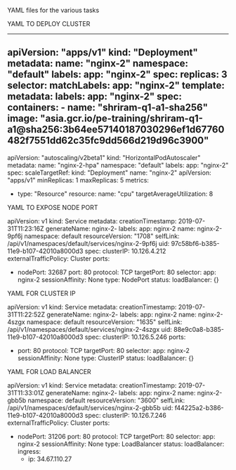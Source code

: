 YAML files for the various tasks


YAML TO DEPLOY CLUSTER

---
apiVersion: "apps/v1"
kind: "Deployment"
metadata:
  name: "nginx-2"
  namespace: "default"
  labels:
    app: "nginx-2"
spec:
  replicas: 3
  selector:
    matchLabels:
      app: "nginx-2"
  template:
    metadata:
      labels:
        app: "nginx-2"
    spec:
      containers:
      - name: "shriram-q1-a1-sha256"
        image: "asia.gcr.io/pe-training/shriram-q1-a1@sha256:3b64ee57140187030296ef1d67760482f7551dd62c35fc9dd566d219d96c3900"
---
apiVersion: "autoscaling/v2beta1"
kind: "HorizontalPodAutoscaler"
metadata:
  name: "nginx-2-hpa"
  namespace: "default"
  labels:
    app: "nginx-2"
spec:
  scaleTargetRef:
    kind: "Deployment"
    name: "nginx-2"
    apiVersion: "apps/v1"
  minReplicas: 1
  maxReplicas: 5
  metrics:
  - type: "Resource"
    resource:
      name: "cpu"
      targetAverageUtilization: 8




YAML TO EXPOSE NODE PORT

apiVersion: v1
kind: Service
metadata:
  creationTimestamp: 2019-07-31T11:23:16Z
  generateName: nginx-2-
  labels:
    app: nginx-2
  name: nginx-2-9pf6j
  namespace: default
  resourceVersion: "1708"
  selfLink: /api/v1/namespaces/default/services/nginx-2-9pf6j
  uid: 97c58bf6-b385-11e9-b107-42010a8000d3
spec:
  clusterIP: 10.126.4.212
  externalTrafficPolicy: Cluster
  ports:
  - nodePort: 32687
    port: 80
    protocol: TCP
    targetPort: 80
  selector:
    app: nginx-2
  sessionAffinity: None
  type: NodePort
status:
  loadBalancer: {}

YAML FOR CLUSTER IP

apiVersion: v1
kind: Service
metadata:
  creationTimestamp: 2019-07-31T11:22:52Z
  generateName: nginx-2-
  labels:
    app: nginx-2
  name: nginx-2-4szgx
  namespace: default
  resourceVersion: "1635"
  selfLink: /api/v1/namespaces/default/services/nginx-2-4szgx
  uid: 88e9c0a8-b385-11e9-b107-42010a8000d3
spec:
  clusterIP: 10.126.5.246
  ports:
  - port: 80
    protocol: TCP
    targetPort: 80
  selector:
    app: nginx-2
  sessionAffinity: None
  type: ClusterIP
status:
  loadBalancer: {}

YAML FOR LOAD BALANCER

apiVersion: v1
kind: Service
metadata:
  creationTimestamp: 2019-07-31T11:33:01Z
  generateName: nginx-2-
  labels:
    app: nginx-2
  name: nginx-2-gbb5b
  namespace: default
  resourceVersion: "3600"
  selfLink: /api/v1/namespaces/default/services/nginx-2-gbb5b
  uid: f44225a2-b386-11e9-b107-42010a8000d3
spec:
  clusterIP: 10.126.7.246
  externalTrafficPolicy: Cluster
  ports:
  - nodePort: 31206
    port: 80
    protocol: TCP
    targetPort: 80
  selector:
    app: nginx-2
  sessionAffinity: None
  type: LoadBalancer
status:
  loadBalancer:
    ingress:
    - ip: 34.67.110.27
